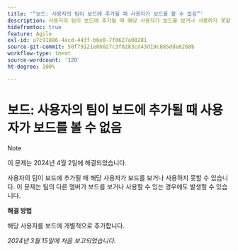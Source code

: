 ```yaml
---
title: '“보드: 사용자의 팀이 보드에 추가될 때 사용자가 보드를 볼 수 없음”'
description: 사용자의 팀이 보드에 추가될 때 해당 사용자가 보드를 보거나 사용하지 못할 수 있습니다. 이 문제는 팀의 다른 멤버가 보드를 보거나 사용할 수 있는 경우에도 발생할 수 있습니다. 해결 방법을 사용할 수 있습니다.
hidefromtoc: true
feature: Agile
exl-id: a7c91886-4acd-443f-b6e0-7f0627a08281
source-git-commit: 50f79121e0b027c3f0283cd43d19c885dde8268b
workflow-type: tm+mt
source-wordcount: '120'
ht-degree: 100%

---
```


# 보드: 사용자의 팀이 보드에 추가될 때 사용자가 보드를 볼 수 없음

>[!NOTE]
>
>이 문제는 2024년 4월 2일에 해결되었습니다.

사용자의 팀이 보드에 추가될 때 해당 사용자가 보드를 보거나 사용하지 못할 수 있습니다. 이 문제는 팀의 다른 멤버가 보드를 보거나 사용할 수 있는 경우에도 발생할 수 있습니다.

**해결 방법**

해당 사용자를 보드에 개별적으로 추가합니다.

_2024년 3월 15일에 처음 보고되었습니다._
